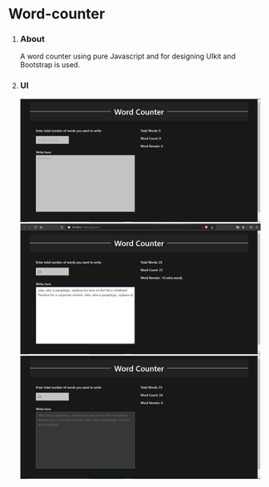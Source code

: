 # Word-counter
<ol>
    <li>
        <h3>About</h3>
    </li>
    <div>
        A word counter using pure Javascript and for designing UIkit and Bootstrap is used.
    </div>
    <li>
        <h3>UI</h3>
    </li>
    <div>
        <img width="600px" src="./UI/3.JPG" alt="...">
        <img width="600px" src="./UI/2.JPG" alt="...">
        <img width="600px" src="./UI/1.JPG" alt="...">
    </div>
</ol>